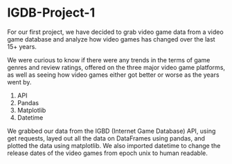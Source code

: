 # IGDB-Project-1

  For our first project, we have decided to grab video game data from a video game database and analyze how video games has changed over the last 15+ years. 
  
  We were curious to know if there were any trends in the terms of game genres and review ratings, offered on the three major video game platforms, as well as seeing how video games either got better or worse as the years went by. 

1. API
2. Pandas
3. Matplotlib
4. Datetime

  We grabbed our data from the IGBD (Internet Game Database) API, using get requests, layed out all the data on DataFrames using pandas, and plotted the data using matplotlib. We also imported datetime to change the release dates of the video games from epoch unix to human readable. 
